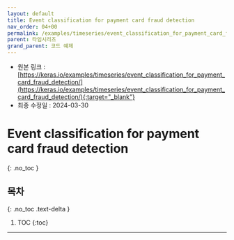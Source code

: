 ```yaml
---
layout: default
title: Event classification for payment card fraud detection
nav_order: 04+00
permalink: /examples/timeseries/event_classification_for_payment_card_fraud_detection/
parent: 타임시리즈
grand_parent: 코드 예제
---
```


* 원본 링크 : [https://keras.io/examples/timeseries/event_classification_for_payment_card_fraud_detection/](https://keras.io/examples/timeseries/event_classification_for_payment_card_fraud_detection/){:target="_blank"}
* 최종 수정일 : 2024-03-30

# Event classification for payment card fraud detection
{: .no_toc }

## 목차
{: .no_toc .text-delta }

1. TOC
{:toc}

---

